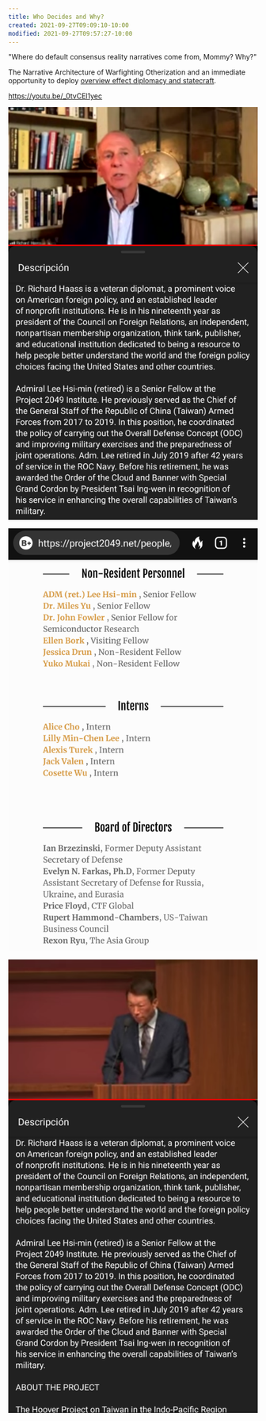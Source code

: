 ```yaml
---
title: Who Decides and Why?
created: 2021-09-27T09:09:10-10:00
modified: 2021-09-27T09:57:27-10:00
---
```


"Where do default consensus reality narratives come from, Mommy? Why?"

The Narrative Architecture of Warfighting Otherization and an immediate opportunity to deploy [overview effect diplomacy and statecraft](GGG).

https://youtu.be/_0tvCEl1yec

![Image](./assets/images/6c1db71d5309f72affd76c4c543098ae.png)

![Image](../../assets/images/dbd9ee18a2bda904ec0fba42d3af0b8b.png)

![Image](../../assets/images/d09a763d57680b120171a98c808cb0e9.png)
